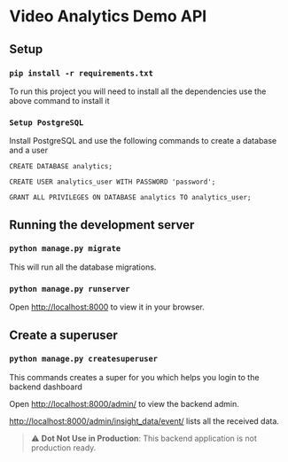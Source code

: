 # Video Analytics Demo API

## Setup

### `pip install -r requirements.txt`

To run this project you will need to install all the dependencies use the above command to install it

### `Setup PostgreSQL`

Install PostgreSQL and use the following commands to create a database and a user

`CREATE DATABASE analytics;`

`CREATE USER analytics_user WITH PASSWORD 'password';`

`GRANT ALL PRIVILEGES ON DATABASE analytics TO analytics_user;`

## Running the development server

### `python manage.py migrate`

This will run all the database migrations.

### `python manage.py runserver`

Open [http://localhost:8000](http://localhost:8000) to view it in your browser.

## Create a superuser

### `python manage.py createsuperuser`

This commands creates a super for you which helps you login to the backend dashboard

Open [http://localhost:8000/admin/](http://localhost:8000/admin/) to view the backend admin.

[http://localhost:8000/admin/insight_data/event/](http://localhost:8000/admin/insight_data/event/) lists all the received data.

> :warning: **Dot Not Use in Production**: This backend application is not production ready.
